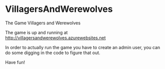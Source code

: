 VillagersAndWerewolves
======================

The Game Villagers and Werewolves


The game is up and running at http://villagersandwerewolves.azurewebsites.net

In order to actually run the game you have to create an admin user, you can do some digging in the code to figure that out. 

Have fun!
